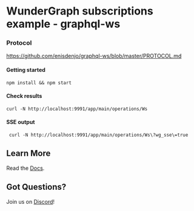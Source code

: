 # WunderGraph subscriptions example - graphql-ws

### Protocol

https://github.com/enisdenjo/graphql-ws/blob/master/PROTOCOL.md

#### Getting started

```shell
npm install && npm start
```

#### Check results

```shell
curl -N http://localhost:9991/app/main/operations/Ws
```

#### SSE output

```shell
 curl -N http://localhost:9991/app/main/operations/Ws\?wg_sse\=true
```

## Learn More

Read the [Docs](https://wundergraph.com/docs).

## Got Questions?

Join us on [Discord](https://wundergraph.com/discord)!
